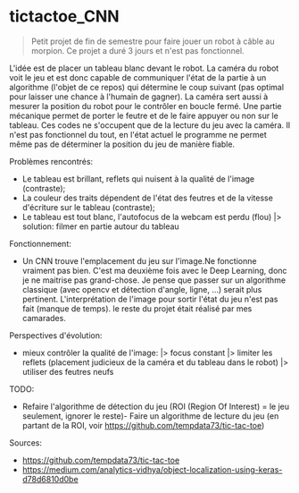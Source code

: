 # tictactoe_CNN
> Petit projet de fin de semestre pour faire jouer un robot à câble au morpion. Ce projet a duré 3 jours et n'est pas fonctionnel.

L'idée est de placer un tableau blanc devant le robot. La caméra du robot voit le jeu et est donc capable de communiquer l'état de la partie à un algorithme (l'objet de ce repos) qui détermine le coup suivant (pas optimal pour laisser une chance à l'humain de gagner). La caméra sert aussi à mesurer la position du robot pour le contrôler en boucle fermé. Une partie mécanique permet de porter le feutre et de le faire appuyer ou non sur le tableau. Ces codes ne s'occupent que de la lecture du jeu avec la caméra. Il n'est pas fonctionnel du tout, en l'état actuel le programme ne permet même pas de déterminer la position du jeu de manière fiable.

Problèmes rencontrés:
- Le tableau est brillant, reflets qui nuisent à la qualité de l'image (contraste);
- La couleur des traits dépendent de l'état des feutres et de la vitesse d'écriture sur le tableau (contraste);
- Le tableau est tout blanc, l'autofocus de la webcam est perdu (flou)
    |> solution: filmer en partie autour du tableau

Fonctionnement:
- Un CNN trouve l'emplacement du jeu sur l'image.Ne fonctionne vraiment pas bien. C'est ma deuxième fois avec le Deep Learning, donc je ne maitrise pas grand-chose. Je pense que passer sur un algorithme classique (avec opencv et détection d'angle, ligne, ...) serait plus pertinent. L'interprétation de l'image pour sortir l'état du jeu n'est pas fait (manque de temps). le reste du projet était réalisé par mes camarades.

Perspectives d'évolution:
- mieux contrôler la qualité de l'image:
    |> focus constant
    |> limiter les reflets (placement judicieux de la caméra et du tableau dans le robot)
    |> utiliser des feutres neufs 

TODO:
- Refaire l'algorithme de détection du jeu (ROI (Region Of Interest) = le jeu seulement, ignorer le reste)- Faire un algorithme de lecture du jeu (en partant de la ROI, voir https://github.com/tempdata73/tic-tac-toe​)

Sources:
- https://github.com/tempdata73/tic-tac-toe​
- https://medium.com/analytics-vidhya/object-localization-using-keras-d78d6810d0be
